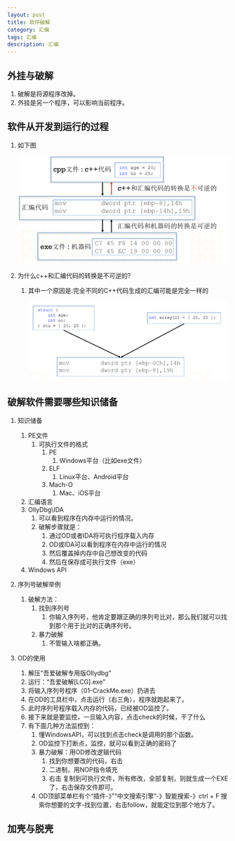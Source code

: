 ```yaml
---
layout: post
title: 软件破解
category: 汇编
tags: 汇编
description: 汇编
---
```


## 外挂与破解
1. 破解是将源程序改掉。
2. 外挂是另一个程序，可以影响当前程序。

## 软件从开发到运行的过程
1. 如下图

    ![图1](https://raw.githubusercontent.com/zhoghua123/imgsBed/master/hbjj23.png)
    
2. 为什么c++和汇编代码的转换是不可逆的? 
    1. 其中一个原因是:完全不同的C++代码生成的汇编可能是完全一样的

        ![图1](https://raw.githubusercontent.com/zhoghua123/imgsBed/master/hbjj24.png)

## 破解软件需要哪些知识储备
1. 知识储备
    1. PE文件
        1. 可执行文件的格式
            1. PE
                1. Windows平台（比如exe文件）
            2. ELF
                1. Linux平台、Android平台
            3. Mach-O
                1. Mac、iOS平台
    2. 汇编语言
    3. OllyDbg\IDA
        1. 可以看到程序在内存中运行的情况。
        2. 破解步骤就是：
            1. 通过OD或者IDA将可执行程序载入内存
            2. OD或IDA可以看到程序在内存中运行的情况
            3. 然后覆盖掉内存中自己想改变的代码
            4. 然后在保存成可执行文件（exe）
    4. Windows API

2. 序列号破解举例
    1. 破解方法：
        1. 找到序列号
            1. 你输入序列号，他肯定要跟正确的序列号比对，那么我们就可以找到那个用于比对的正确序列号。
        2. 暴力破解
            1. 不管输入啥都正确。
3. OD的使用
    1. 解压“吾爱破解专用版Ollydbg”
    2. 运行：“吾爱破解[LCG].exe”
    3. 将输入序列号程序（01-CrackMe.exe）扔进去
    4. 在OD的工具栏中，点击运行（右三角），程序就跑起来了。
    5. 此时序列号程序载入内存的代码，已经被OD监控了。
    6. 接下来就是要监控，一旦输入内容，点击check的时候，干了什么
    7. 有下面几种方法监控到：
        1. 懂WindowsAPI，可以找到点击check是调用的那个函数。
        2. OD监控下打断点，监控，就可以看到正确的密码了
        3. 暴力破解：用OD修改逻辑代码
            1. 找到你想要改的代码，右击
            2. 二进制，用NOP指令填充
            3. 右击 复制到可执行文件，所有修改，全部复制，则就生成一个EXE了，右击保存文件即可。
        4. OD顶部菜单栏有个“插件-》”“中文搜索引擎”-》智能搜索-》ctrl + F 搜索你想要的文字-找到位置，右击follow，就能定位到那个地方了。

## 加壳与脱壳

